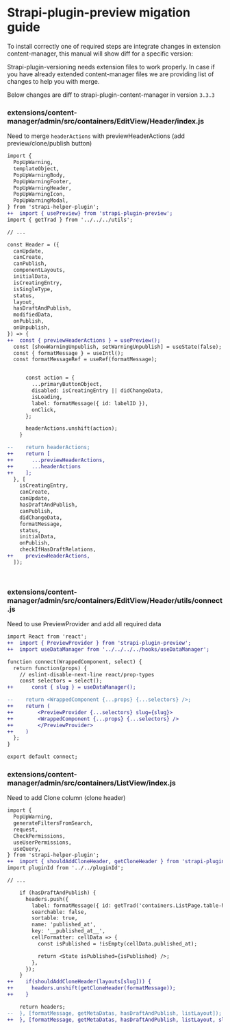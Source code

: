 # Strapi-plugin-preview migation guide

To install correctly one of required steps are integrate changes in extension
content-manager, this manual will show diff for a specific version:

Strapi-plugin-versioning needs extension files to work properly. In case if you
have already extended content-manager files we are providing list of changes to
help you with merge.

Below changes are diff to strapi-plugin-content-manager in version `3.3.3`

### extensions/content-manager/admin/src/containers/EditView/Header/index.js

Need to merge `headerActions` with previewHeaderActions (add
preview/clone/publish button)

```diff
import {
  PopUpWarning,
  templateObject,
  PopUpWarningBody,
  PopUpWarningFooter,
  PopUpWarningHeader,
  PopUpWarningIcon,
  PopUpWarningModal,
} from 'strapi-helper-plugin';
++  import { usePreview} from 'strapi-plugin-preview';
import { getTrad } from '../../../utils';

// ...

const Header = ({
  canUpdate,
  canCreate,
  canPublish,
  componentLayouts,
  initialData,
  isCreatingEntry,
  isSingleType,
  status,
  layout,
  hasDraftAndPublish,
  modifiedData,
  onPublish,
  onUnpublish,
}) => {
++  const { previewHeaderActions } = usePreview();
  const [showWarningUnpublish, setWarningUnpublish] = useState(false);
  const { formatMessage } = useIntl();
  const formatMessageRef = useRef(formatMessage);


      const action = {
        ...primaryButtonObject,
        disabled: isCreatingEntry || didChangeData,
        isLoading,
        label: formatMessage({ id: labelID }),
        onClick,
      };

      headerActions.unshift(action);
    }

--    return headerActions;
++    return [
++      ...previewHeaderActions,
++      ...headerActions
++    ];
  }, [
    isCreatingEntry,
    canCreate,
    canUpdate,
    hasDraftAndPublish,
    canPublish,
    didChangeData,
    formatMessage,
    status,
    initialData,
    onPublish,
    checkIfHasDraftRelations,
++    previewHeaderActions,
  ]);




```

### extensions/content-manager/admin/src/containers/EditView/Header/utils/connect.js

Need to use PreviewProvider and add all required data

```diff
import React from 'react';
++  import { PreviewProvider } from 'strapi-plugin-preview';
++  import useDataManager from '../../../../hooks/useDataManager';

function connect(WrappedComponent, select) {
  return function(props) {
    // eslint-disable-next-line react/prop-types
    const selectors = select();
++      const { slug } = useDataManager();

--    return <WrappedComponent {...props} {...selectors} />;
++    return (
++        <PreviewProvider {...selectors} slug={slug}>
++        <WrappedComponent {...props} {...selectors} />
++        </PreviewProvider>
++    )
  };
}

export default connect;

```

### extensions/content-manager/admin/src/containers/ListView/index.js

Need to add Clone column (clone header)

```diff
import {
  PopUpWarning,
  generateFiltersFromSearch,
  request,
  CheckPermissions,
  useUserPermissions,
  useQuery,
} from 'strapi-helper-plugin';
++  import { shouldAddCloneHeader, getCloneHeader } from 'strapi-plugin-preview';
import pluginId from '../../pluginId';

// ...

    if (hasDraftAndPublish) {
      headers.push({
        label: formatMessage({ id: getTrad('containers.ListPage.table-headers.published_at') }),
        searchable: false,
        sortable: true,
        name: 'published_at',
        key: '__published_at__',
        cellFormatter: cellData => {
          const isPublished = !isEmpty(cellData.published_at);

          return <State isPublished={isPublished} />;
        },
      });
    }
++    if(shouldAddCloneHeader(layouts[slug])) {
++      headers.unshift(getCloneHeader(formatMessage));
++    }

    return headers;
--  }, [formatMessage, getMetaDatas, hasDraftAndPublish, listLayout]);
++  }, [formatMessage, getMetaDatas, hasDraftAndPublish, listLayout, slug, layouts]);


```
